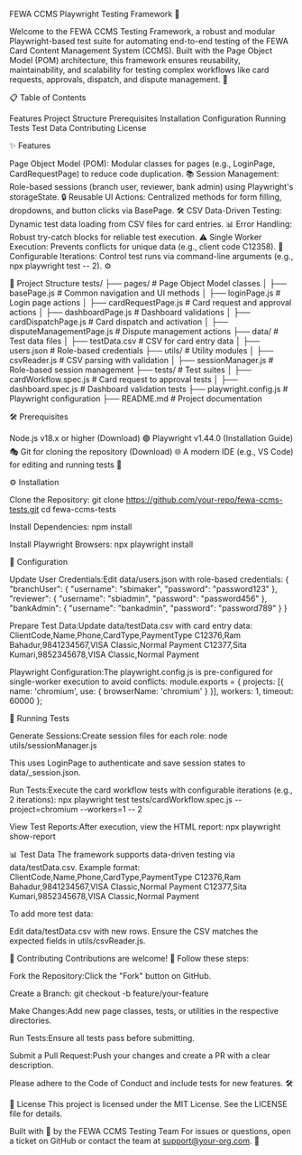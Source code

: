 FEWA CCMS Playwright Testing Framework 🚀
   
Welcome to the FEWA CCMS Testing Framework, a robust and modular Playwright-based test suite for automating end-to-end testing of the FEWA Card Content Management System (CCMS). Built with the Page Object Model (POM) architecture, this framework ensures reusability, maintainability, and scalability for testing complex workflows like card requests, approvals, dispatch, and dispute management. 🌟

📋 Table of Contents

Features
Project Structure
Prerequisites
Installation
Configuration
Running Tests
Test Data
Contributing
License


✨ Features

Page Object Model (POM): Modular classes for pages (e.g., LoginPage, CardRequestPage) to reduce code duplication. 📚
Session Management: Role-based sessions (branch user, reviewer, bank admin) using Playwright's storageState. 🔒
Reusable UI Actions: Centralized methods for form filling, dropdowns, and button clicks via BasePage. 🛠️
CSV Data-Driven Testing: Dynamic test data loading from CSV files for card entries. 📊
Error Handling: Robust try-catch blocks for reliable test execution. ⚠️
Single Worker Execution: Prevents conflicts for unique data (e.g., client code C12358). 🚀
Configurable Iterations: Control test runs via command-line arguments (e.g., npx playwright test -- 2). ⚙️


📂 Project Structure
tests/
├── pages/                    # Page Object Model classes
│   ├── basePage.js           # Common navigation and UI methods
│   ├── loginPage.js          # Login page actions
│   ├── cardRequestPage.js    # Card request and approval actions
│   ├── dashboardPage.js      # Dashboard validations
│   ├── cardDispatchPage.js   # Card dispatch and activation
│   ├── disputeManagementPage.js # Dispute management actions
├── data/                     # Test data files
│   ├── testData.csv          # CSV for card entry data
│   ├── users.json            # Role-based credentials
├── utils/                    # Utility modules
│   ├── csvReader.js          # CSV parsing with validation
│   ├── sessionManager.js     # Role-based session management
├── tests/                    # Test suites
│   ├── cardWorkflow.spec.js  # Card request to approval tests
│   ├── dashboard.spec.js     # Dashboard validation tests
├── playwright.config.js      # Playwright configuration
├── README.md                 # Project documentation


🛠 Prerequisites

Node.js v18.x or higher (Download) 🟢
Playwright v1.44.0 (Installation Guide) 🎭
Git for cloning the repository (Download) 🌐
A modern IDE (e.g., VS Code) for editing and running tests 📝


⚙ Installation

Clone the Repository:
git clone https://github.com/your-repo/fewa-ccms-tests.git
cd fewa-ccms-tests


Install Dependencies:
npm install


Install Playwright Browsers:
npx playwright install




🔧 Configuration

Update User Credentials:Edit data/users.json with role-based credentials:
{
  "branchUser": { "username": "sbimaker", "password": "password123" },
  "reviewer": { "username": "sbiadmin", "password": "password456" },
  "bankAdmin": { "username": "bankadmin", "password": "password789" }
}


Prepare Test Data:Update data/testData.csv with card entry data:
ClientCode,Name,Phone,CardType,PaymentType
C12376,Ram Bahadur,9841234567,VISA Classic,Normal Payment
C12377,Sita Kumari,9852345678,VISA Classic,Normal Payment


Playwright Configuration:The playwright.config.js is pre-configured for single-worker execution to avoid conflicts:
module.exports = {
  projects: [{ name: 'chromium', use: { browserName: 'chromium' } }],
  workers: 1,
  timeout: 60000
};




🚀 Running Tests

Generate Sessions:Create session files for each role:
node utils/sessionManager.js

This uses LoginPage to authenticate and save session states to data/<role>_session.json.

Run Tests:Execute the card workflow tests with configurable iterations (e.g., 2 iterations):
npx playwright test tests/cardWorkflow.spec.js --project=chromium --workers=1 -- 2


View Test Reports:After execution, view the HTML report:
npx playwright show-report




📊 Test Data
The framework supports data-driven testing via data/testData.csv. Example format:
ClientCode,Name,Phone,CardType,PaymentType
C12376,Ram Bahadur,9841234567,VISA Classic,Normal Payment
C12377,Sita Kumari,9852345678,VISA Classic,Normal Payment

To add more test data:

Edit data/testData.csv with new rows.
Ensure the CSV matches the expected fields in utils/csvReader.js.


🤝 Contributing
Contributions are welcome! 🎉 Follow these steps:

Fork the Repository:Click the "Fork" button on GitHub.

Create a Branch:
git checkout -b feature/your-feature


Make Changes:Add new page classes, tests, or utilities in the respective directories.

Run Tests:Ensure all tests pass before submitting.

Submit a Pull Request:Push your changes and create a PR with a clear description.


Please adhere to the Code of Conduct and include tests for new features. 🛠️

📜 License
This project is licensed under the MIT License. See the LICENSE file for details.

Built with 💙 by the FEWA CCMS Testing Team
For issues or questions, open a ticket on GitHub or contact the team at support@your-org.com. 🌟
